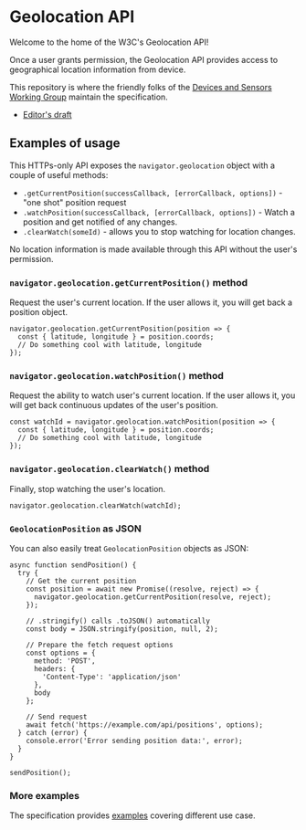 # Geolocation API

Welcome to the home of the W3C's Geolocation API!

Once a user grants permission, the Geolocation API provides access to geographical location information from device.

This repository is where the friendly folks of the [Devices and Sensors Working Group](https://www.w3.org/das/) maintain the specification.

- [Editor's draft](http://w3c.github.io/geolocation-api/)

## Examples of usage

This HTTPs-only API exposes the `navigator.geolocation` object with a couple of useful methods:

- `.getCurrentPosition(successCallback, [errorCallback, options])` - "one shot" position request
- `.watchPosition(successCallback, [errorCallback, options])` - Watch a position and get notified of any changes.
- `.clearWatch(someId)` - allows you to stop watching for location changes.

No location information is made available through this API without the user's permission.

### `navigator.geolocation.getCurrentPosition()` method

Request the user's current location. If the user allows it, you will get back a position object.

```JS
navigator.geolocation.getCurrentPosition(position => {
  const { latitude, longitude } = position.coords;
  // Do something cool with latitude, longitude
});
```

### `navigator.geolocation.watchPosition()` method

Request the ability to watch user's current location. If the user allows it, you will get back continuous updates of the user's position.

```JS
const watchId = navigator.geolocation.watchPosition(position => {
  const { latitude, longitude } = position.coords;
  // Do something cool with latitude, longitude
});
```

### `navigator.geolocation.clearWatch()` method

Finally, stop watching the user's location.

```JS
navigator.geolocation.clearWatch(watchId);
```

### `GeolocationPosition` as JSON

You can also easily treat `GeolocationPosition` objects as JSON:

```JS
async function sendPosition() {
  try {
    // Get the current position
    const position = await new Promise((resolve, reject) => {
      navigator.geolocation.getCurrentPosition(resolve, reject);
    });

    // .stringify() calls .toJSON() automatically
    const body = JSON.stringify(position, null, 2);

    // Prepare the fetch request options
    const options = {
      method: 'POST',
      headers: {
        'Content-Type': 'application/json'
      },
      body
    };

    // Send request
    await fetch('https://example.com/api/positions', options);
  } catch (error) {
    console.error('Error sending position data:', error);
  }
}

sendPosition();
```

### More examples

The specification provides [examples](https://w3c.github.io/geolocation-api/#examples) covering different use case.
